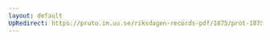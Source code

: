 ```yaml
---
layout: default
UpRedirect: https://pruto.im.uu.se/riksdagen-records-pdf/1875/prot-1875--ak--049.pdf
---
```

